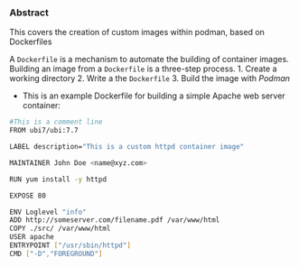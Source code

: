 ### Abstract

This covers the creation of custom images within podman, based on Dockerfiles


A `Dockerfile` is a mechanism to automate the building of container images.
Building an image from a `Dockerfile` is a three-step process.
	1. Create a working directory
	2. Write a the `Dockerfile`
	3. Build the image with *Podman*


- This is an example Dockerfile for building a simple Apache web server container:
```bash
#This is a comment line
FROM ubi7/ubi:7.7

LABEL description="This is a custom httpd container image"

MAINTAINER John Doe <name@xyz.com>

RUN yum install -y httpd

EXPOSE 80

ENV Loglevel "info"
ADD http://someserver.com/filename.pdf /var/www/html 
COPY ./src/ /var/www/html 
USER apache 
ENTRYPOINT ["/usr/sbin/httpd"]
CMD ["-D","FOREGROUND"]
```